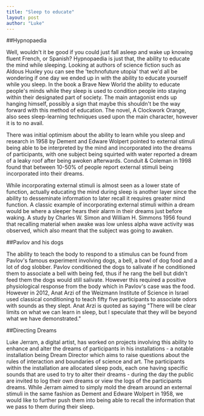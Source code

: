 ```yaml
---
title: "Sleep to educate"
layout: post
author: "Luke"
---
```


##Hypnopaedia

Well, wouldn't  it be good if you could just fall asleep and wake up knowing fluent French, or Spanish? Hypnopaedia is just that, the ability to educate the mind while sleeping. Looking at authors of science fiction such as Aldous Huxley you can see the 'technofuture utopia' that we'd all be wondering if one day we ended up in with the ability to educate yourself while you sleep. In the book a Brave New World the ability to educate people's minds while they sleep is used to condition people into staying within their designated part of society. The main antagonist ends up hanging himself, possibly a sign that maybe this shouldn't be the way forward with this method of education. The novel, A Clockwork Orange, also sees sleep-learning techniques used upon the main character, however it is to no avail. 

There was initial optimism about the ability to learn while you sleep and research in 1958 by Dement and Edware Wolpert pointed to external stimuli being able to be interpreted by the mind and incorporated into the dreams of participants, with one subject being squirted with water reported a dream of a leaky roof after being awoken afterwards. Conduit & Coleman in 1998 found that between 10-50% of people report external stimuli being incorporated into their dreams. 

While incorporating external stimuli is almost seen as a lower state of function, actually educating the mind during sleep is another layer since the ability to desseminate information to later recall it requires greater mind function. A classic example of incorporating external stimuli within a dream would be where a sleeper hears their alarm in their dreams just before waking. A study by Charles W. Simon and William H. Simmons 1956 found that recalling material when awake was low unless alpha wave activity was observed, which also meant that the subject was going to awaken.

##Pavlov and his dogs

The ability to teach the body to respond to a stimulus can be found from Pavlov's famous experiment involving dogs, a bell, a bowl of dog food and a lot of dog slobber. Pavlov conditioned the dogs to salivate if he conditioned them to associate a bell with being fed, thus if he rang the bell but didn't feed them the dogs would still salivate. However this required a positive physiological response from the body which in Pavlov's case was the food. However in 2012, Anat Arzi of the Weizmann Institute of Science in Israel used classical conditioning to teach fifty five participants to associate odors with sounds as they slept. Anat Arzi is quoted as saying "There will be clear limits on what we can learn in sleep, but I speculate that they will be beyond what we have demonstrated."

##Directing Dreams

Luke Jerram, a digital artist, has worked on projects involving this ability to enhance and alter the dreams of participants in his installations - a notable installation being Dream Director which aims to raise questions about the rules of interaction and boundaries of science and art. The participants within the installation are allocated sleep pods, each one having specific sounds that are used to try to alter their dreams - during the day the public are invited to log their own dreams or view the logs of the participants dreams. While Jerram aimed to simply mold the dream around an external stimuli in the same fashion as Dement and Edware Wolpert in 1958, we would like to further push them into being able to recall the information that we pass to them during their sleep.

